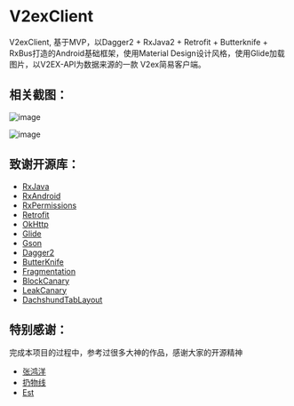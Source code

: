 # V2exClient

V2exClient, 基于MVP，以Dagger2 + RxJava2 + Retrofit + Butterknife + RxBus打造的Android基础框架，使用Material Design设计风格，使用Glide加载图片，以V2EX-API为数据来源的一款 V2ex简易客户端。

## 相关截图：
![image](https://raw.githubusercontent.com/wcquan2008/V2exClient/master/screenshot/index.png)

![image](https://raw.githubusercontent.com/wcquan2008/V2exClient/master/screenshot/detail.png)


## 致谢开源库：
* [RxJava](https://github.com/ReactiveX/RxJava)
* [RxAndroid](https://github.com/ReactiveX/RxAndroid)
* [RxPermissions](https://github.com/tbruyelle/RxPermissions)
* [Retrofit](https://github.com/square/retrofit)
* [OkHttp](https://github.com/square/okhttp)
* [Glide](https://github.com/bumptech/glide)
* [Gson](https://github.com/google/gson)
* [Dagger2](https://github.com/google/dagger)
* [ButterKnife](https://github.com/JakeWharton/butterknife)
* [Fragmentation](https://github.com/YoKeyword/Fragmentation)
* [BlockCanary](https://github.com/markzhai/AndroidPerformanceMonitor)
* [LeakCanary](https://github.com/square/leakcanary)
* [DachshundTabLayout](https://github.com/Andy671/Dachshund-Tab-Layout)

## 特别感谢：
完成本项目的过程中，参考过很多大神的作品，感谢大家的开源精神
* [张鸿洋](https://github.com/hongyangAndroid)
* [扔物线](https://github.com/rengwuxian)
* [Est](https://github.com/codeestX)
